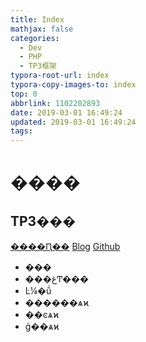 ```yaml
---
title: Index
mathjax: false
categories:
  - Dev
  - PHP
  - TP3框架
typora-root-url: index
typora-copy-images-to: index
top: 0
abbrlink: 1102202893
date: 2019-03-01 16:49:24
updated: 2019-03-01 16:49:24
tags:
---
```



# ���� 
 	
## TP3��� 
[����Ԥ��](TP3���.md)    [Blog](http://blog.kuma8866.top/posts/551416508/)     [Github](https://github.com/KumaDocCenter/PHP/blob/master/doc/md/TP3���/TP3���.md)
 
  * ���
  * ���غͲ���
  * Ŀ¼�ṹ
  * ������ѧϰ
  * ��ͼѧϰ
  * ģ��ѧϰ
 
